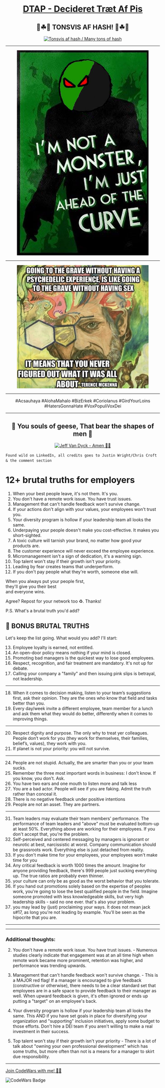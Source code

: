 <div align="center">

# [DTAP - Decideret Træt Af Pis](https://youtu.be/cu91MMsFQkI)


## 💚☘🌱 TONSVIS AF HASH! 🌱☘💚
[![Tonsvis af hash / Many tons of hash](https://img.youtube.com/vi/lCv8Ao3XGho/0.jpg)](https://youtu.be/lCv8Ao3XGho)


</div>


<hr/>

<p align="center">
  <img alt="Terence Kemp McKenna - GOING TO THE GRAVE WITHOUT HAVING A PSYCHEDELIC EXPERIENCE, IS LIKE GOING TO THE GRAVE WITHOUT HAVING SEX - IT MEANS THAT YOU NEVER FIGURED OUT WHAT IT WAS ALL ABOUT" width="430" src="https://github.com/Danielkaas94/DTAP/blob/main/Img/Ahead_Curve.jpg?raw=true">
</p>

<hr/>

<p align="center">
  <img alt="💚🖤 I'M NOT A MONSTER, I'M JUST AHEAD OF THE CURVE 💚🖤" width="430" src="https://github.com/Danielkaas94/DTAP/blob/main/Img/MemeLord/TerenceKempMcKenna.jpg?raw=true">
</p>

<hr/>


<div align="center">

#Acsauhaya
#AlohaMahalo
#BizErkek
#Coriolanus
#GirdYourLoins
#HatersGonnaHate
#VoxPopuliVoxDei

</div>

<hr/>

<div width="12" align="center">

## 🦆 You souls of geese, That bear the shapes of men 🦆

[![Jeff Van Dyck - Amen 🎵🎶](https://img.youtube.com/vi/0jBc4OjWORw/0.jpg)](https://youtu.be/0jBc4OjWORw)

</div>

`Found wild on LinkedIn, all credits goes to Justin Wright/Chris Croft & the comment section`

# 12+ brutal truths for employers


1. When your best people leave, it's not them. It's you.  
2. You don't have a remote work issue. You have trust issues.  
3. Management that can't handle feedback won't survive change.  
4. If your actions don't align with your values, your employees won't trust you.  
5. Your diversity program is hollow if your leadership team all looks the same.  
6. Underpaying your people doesn't make you cost-effective. It makes you short-sighted.  
7. A toxic culture will tarnish your brand, no matter how good your products are.  
8. The customer experience will never exceed the employee experience.  
9. Micromanagement isn't a sign of dedication, it's a warning sign.  
10. Top talent won't stay if their growth isn't your priority.  
11. Leading by fear creates teams that underperform.  
12. If you don't pay people what they're worth, someone else will.  
  
When you always put your people first,  
they'll give you their best  
and everyone wins.
  
Agree? Repost for your network too ♻️. Thanks!  
  
P.S. What's a brutal truth you'd add?

## 📌 BONUS BRUTAL TRUTHS  
  
Let's keep the list going. What would you add? I'll start:  
  
13. Employee loyalty is earned, not entitled.  
14. An open-door policy means nothing if your mind is closed.  
15. Promoting bad managers is the quickest way to lose good employees.  
16. Respect, recognition, and fair treatment are mandatory. It's not up for debate.  
17. Calling your company a "family" and then issuing pink slips is betrayal, not leadership.
---
18. When it comes to decision making, listen to your team’s suggestions first, ask their opinion. They are the ones who know that field and tasks better than you.  
19. Every day/week invite a different employee, team member for a lunch and ask them what they would do better, differently when it comes to improving things.
---
20. Respect dignity and purpose. The only why to treat yer colleagues. People don’t work for you (they work for themselves, their families, belief’s, values), they work with you.  
21. If planet is not your priority: you will not survive.
---
24. People are not stupid. Actually, the are smarter than you or your team sucks.
25. Remember the three most important words in business: I don't know. If you know, you don't. Ask.
26. You have two ears and one mouth to listen more and talk less
27. You are a bad actor. People will see if you are faking. Admit the truth rather than conceal it.
28. There is no negative feedback under positive intentions
29. People are not an asset. They are partners.
---
31. Team leaders may evaluate their team members' performance. The performance of team leaders and "above" must be evaluated bottom-up at least 50%. Everything above are working for their employees. If you don't accept that, you're the problem.
32. Self-perceived and centered messaging by managers is ignorant or neurotic at best, narcissistic at worst. Company communication should be grassroots work. Everything else is just detached from reality.
33. If you don't make time for your employees, your employees won't make time for you
34. Any critical feedback is worth 1000 times the amount. Imagine for anyone providing feedback, there's 999 people just sucking everything up. The true ratios are probably even thinner.
35. your culture can only be as good as the worst behavior that you tolerate.
36. If you hand out promotions solely based on the expertise of peoples work, you're going to lose the best qualified people in the field. Imagine someone promoted with less knowledgeable skills, but very high leadership skills - said no one ever. that's also your problem.
37. you may lead by (just) proclaiming your ways. It does not mean jack s#17, as long you're not leading by example. You'll be seen as the hipocrite that you are.

---
---

### Additional thoughts:  
2. You don't have a remote work issue. You have trust issues. - Numerous studies clearly indicate that engagement was at an all time high when remote work became more prominent, retention was higher, and performance was trending upwards.  
  
3. Management that can't handle feedback won't survive change. - This is a MAJOR red flag! If a manager is encouraged to give feedback (constructive or otherwise), there needs to be a clear standard set that employees are in a safe space to provide feedback to their manager as well. When upward feedback is given, it's often ignored or ends up putting a "target" on an employee's back.  
  
5. Your diversity program is hollow if your leadership team all looks the same. This AND if you have set goals in place for diversifying your organization and "supporting" inclusion initiatives, apply some budget to those efforts. Don't hire a DEI team if you aren't willing to make a real investment in their success.  
  
10. Top talent won't stay if their growth isn't your priority - There is a lot of talk about "owning your own professional development" which has some truths, but more often than not is a means for a manager to skirt due responsibility.

---

[Join CodeWars with me! 👨‍💻](https://codewars.com/r/hGyTsQ)

<p>
  <img alt="CodeWars Badge" src="https://www.codewars.com/users/Danielkaas94/badges/large">
</p>
